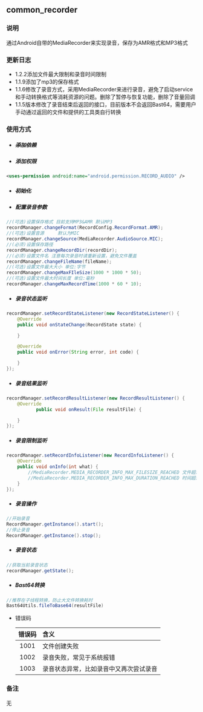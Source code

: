 ## **common_recorder**

### 说明

通过Android自带的MediaRecorder来实现录音，保存为AMR格式和MP3格式

### 更新日志

- 1.2.2添加文件最大限制和录音时间限制
- 1.1.9添加了mp3的保存格式
- 1.1.6修改了录音方式，采用MediaRecorder来进行录音，避免了启动service和手动转换格式等消耗资源的问题。删除了暂停与恢复功能，删除了音量回调
- 1.1.5版本修改了录音结束后返回的接口，目前版本不会返回Bast64，需要用户手动通过返回的文件和提供的工具类自行转换

### 使用方式

- ##### ~~添加依赖~~

- ##### 添加权限

```xml
<uses-permission android:name="android.permission.RECORD_AUDIO" />
```

- ##### ~~初始化~~

- ##### 配置录音参数


```java
//(可选)设置保存格式 目前支持MP3&AMR 默认MP3
recordManager.changeFormat(RecordConfig.RecordFormat.AMR);
//(可选)设置音源     默认为MIC
recordManager.changeSource(MediaRecorder.AudioSource.MIC);
//(必须)设置保存路径
recordManager.changeRecordDir(recordDir);
//(必须)设置文件名 注意每次录音时请重新设置，避免文件覆盖
recordManager.changeFileName(fileName);
//(可选)设置文件最大大小 单位:字节
recordManager.changeMaxFIleSize(1000 * 1000 * 50);
//(可选)设置文件最大时间长度 单位:毫秒
recordManager.changeMaxRecordTime(1000 * 60 * 10);
```

- ##### 录音状态监听

```java
recordManager.setRecordStateListener(new RecordStateListener() {
    @Override
    public void onStateChange(RecordState state) {

    }

    @Override
    public void onError(String error, int code) {

    }
});
```

- ##### 录音结果监听

```java
recordManager.setRecordResultListener(new RecordResultListener() {
    @Override
           public void onResult(File resultFile) {

    }
});
```

- ##### 录音限制监听

```java
recordManager.setRecordInfoListener(new RecordInfoListener() {
    @Override
    public void onInfo(int what) {
        //MediaRecorder.MEDIA_RECORDER_INFO_MAX_FILESIZE_REACHED 文件超过了字节限制
        //MediaRecorder.MEDIA_RECORDER_INFO_MAX_DURATION_REACHED 时间超过了最大限制
    }
});
```

- ##### 录音操作

```java
//开始录音
RecordManager.getInstance().start();
//停止录音
RecordManager.getInstance().stop();
```

- ##### 录音状态

```java
//获取当前录音状态
recordManager.getState();
```
- ##### Bast64转换

```java
//推荐在子线程转换，防止大文件转换耗时
Bast64Utils.fileToBase64(resultFile)
```

- 错误码

  | 错误码 | 含义                                   |
  | :----: | :------------------------------------- |
  |  1001  | 文件创建失败                           |
  |  1002  | 录音失败，常见于系统报错               |
  |  1003  | 录音状态异常，比如录音中又再次尝试录音 |

### 备注

无
